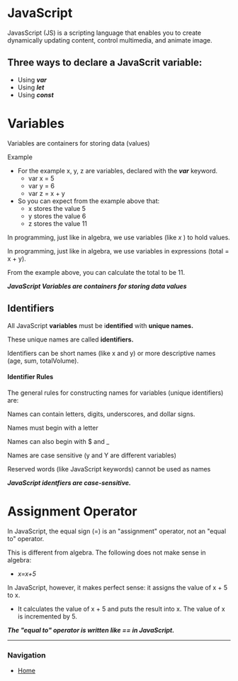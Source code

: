 # JavaScript

JavasScript (JS) is a scripting language that enables you to create dynamically updating content, control multimedia, and animate image.

## Three ways to declare a JavaScrit variable:

* Using ***var***
* Using ***let***
* Using ***const***


# Variables

Variables are containers for storing data (values)

Example 
 * For the example x, y, z are variables, declared with the ***var*** keyword. 
    * var x = 5
    * var y = 6 
    * var z = x + y
* So you can expect from the example above that:
    * x stores the value 5
    * y stores the value 6
    * z stores the value 11

In programming, just like in algebra, we use variables (like *x* ) to hold values.

In programming, just like in algebra, we use variables in expressions (total = x + y).

From the example above, you can calculate the total to be 11.

***JavaScript Variables are containers for storing data values***

## Identifiers

All JavaScript **variables** must be i**dentified** with **unique names.**

These unique names are called **identifiers.**

Identifiers can be short names (like x and y) or more descriptive names (age, sum, totalVolume).

#### Identifier Rules

The general rules for constructing names for variables (unique identifiers) are:

Names can contain letters, digits, underscores, and dollar signs.

Names must begin with a letter

Names can also begin with $ and _ 

Names are case sensitive (y and Y are different variables)

Reserved words (like JavaScript keywords) cannot be used as names

***JavaScript identfiers are case-sensitive.***

# Assignment Operator

In JavaScript, the equal sign (=) is an "assignment" operator, not an "equal to" operator.

This is different from algebra. The following does not make sense in algebra:

* *x=x+5*

In JavaScript, however, it makes perfect sense: it assigns the value of x + 5 to x.
* It calculates the value of x + 5 and puts the result into x. The value of x is incremented by 5.

***The "equal to" operator is written like == in JavaScript.***

***

### Navigation

- [Home](READ.me)